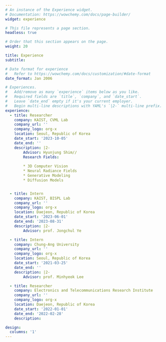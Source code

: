 ```yaml
---
# An instance of the Experience widget.
# Documentation: https://wowchemy.com/docs/page-builder/
widget: experience

# This file represents a page section.
headless: true

# Order that this section appears on the page.
weight: 20

title: Experience
subtitle:

# Date format for experience
#   Refer to https://wowchemy.com/docs/customization/#date-format
date_format: Jan 2006

# Experiences.
#   Add/remove as many `experience` items below as you like.
#   Required fields are `title`, `company`, and `date_start`.
#   Leave `date_end` empty if it's your current employer.
#   Begin multi-line descriptions with YAML's `|2-` multi-line prefix.
experience:
  - title: Researcher
    company: KAIST, CVML Lab
    company_url: ''
    company_logo: org-x
    location: Seoul, Republic of Korea
    date_start: '2023-10-05'
    date_end: ''
    description: |2-
        Advisor: Hyunjung Shim//
        Research Fields:
        
        * 3D Computer Vision
        * Neural Radiance Fields
        * Generative Modeling
        * Diffusion Models


  - title: Intern
    company: KAIST, BISPL Lab
    company_url: ''
    company_logo: org-x
    location: Daejeon, Republic of Korea
    date_start: '2023-06-01'
    date_end: '2023-08-31'
    description: |2-
        Advisor: prof. Jongchul Ye

  - title: Intern
    company: Chung-Ang University
    company_url: ''
    company_logo: org-x
    location: Seoul, Republic of Korea
    date_start: '2021-03-25'
    date_end: ''
    description: |2-
        Advisor: prof. Minhyeok Lee

  - title: Researcher
    company: Electronics and Telecommunications Research Institute
    company_url: ''
    company_logo: org-x
    location: Daejeon, Republic of Korea
    date_start: '2022-01-01'
    date_end: '2022-02-28'
    description: 

design:
  columns: '1'
---
```


